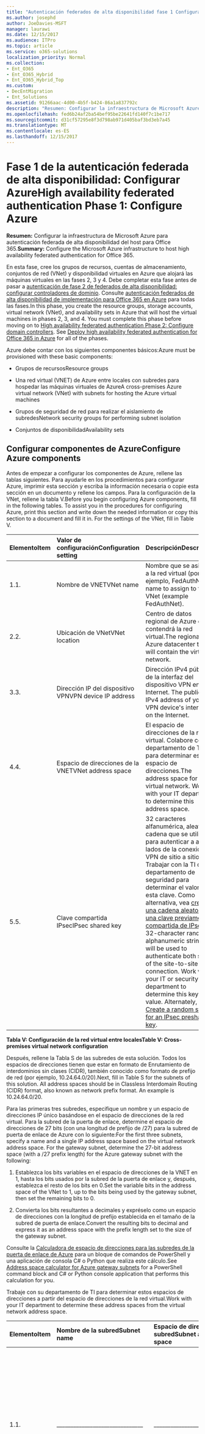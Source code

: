```yaml
---
title: "Autenticación federados de alta disponibilidad fase 1 Configurar Azure"
ms.author: josephd
author: JoeDavies-MSFT
manager: laurawi
ms.date: 12/15/2017
ms.audience: ITPro
ms.topic: article
ms.service: o365-solutions
localization_priority: Normal
ms.collection:
- Ent_O365
- Ent_O365_Hybrid
- Ent_O365_Hybrid_Top
ms.custom:
- DecEntMigration
- Ent_Solutions
ms.assetid: 91266aac-4d00-4b5f-b424-86a1a837792c
description: "Resumen: Configurar la infraestructura de Microsoft Azure para alta disponibilidad de host autenticación federada para Office 365."
ms.openlocfilehash: fed6b24af2ba54bef95be22641fd140f7c1be717
ms.sourcegitcommit: d31cf57295e8f3d798ab971d405baf3bd3eb7a45
ms.translationtype: MT
ms.contentlocale: es-ES
ms.lasthandoff: 12/15/2017
---
```

# <a name="high-availability-federated-authentication-phase-1-configure-azure"></a><span data-ttu-id="3fcae-103">Fase 1 de la autenticación federada de alta disponibilidad: Configurar Azure</span><span class="sxs-lookup"><span data-stu-id="3fcae-103">High availability federated authentication Phase 1: Configure Azure</span></span>

 <span data-ttu-id="3fcae-104">**Resumen:** Configurar la infraestructura de Microsoft Azure para autenticación federada de alta disponibilidad del host para Office 365.</span><span class="sxs-lookup"><span data-stu-id="3fcae-104">**Summary:** Configure the Microsoft Azure infrastructure to host high availability federated authentication for Office 365.</span></span>
  
<span data-ttu-id="3fcae-p101">En esta fase, cree los grupos de recursos, cuentas de almacenamiento, conjuntos de red (VNet) y disponibilidad virtuales en Azure que alojará las máquinas virtuales en las fases 2, 3 y 4. Debe completar esta fase antes de pasar a [autenticación de fase 2 de federados de alta disponibilidad: configurar controladores de dominio](high-availability-federated-authentication-phase-2-configure-domain-controllers.md). Consulte [autenticación federados de alta disponibilidad de implementación para Office 365 en Azure](deploy-high-availability-federated-authentication-for-office-365-in-azure.md) para todas las fases.</span><span class="sxs-lookup"><span data-stu-id="3fcae-p101">In this phase, you create the resource groups, storage accounts, virtual network (VNet), and availability sets in Azure that will host the virtual machines in phases 2, 3, and 4. You must complete this phase before moving on to [High availability federated authentication Phase 2: Configure domain controllers](high-availability-federated-authentication-phase-2-configure-domain-controllers.md). See [Deploy high availability federated authentication for Office 365 in Azure](deploy-high-availability-federated-authentication-for-office-365-in-azure.md) for all of the phases.</span></span>
  
<span data-ttu-id="3fcae-108">Azure debe contar con los siguientes componentes básicos:</span><span class="sxs-lookup"><span data-stu-id="3fcae-108">Azure must be provisioned with these basic components:</span></span>
  
- <span data-ttu-id="3fcae-109">Grupos de recursos</span><span class="sxs-lookup"><span data-stu-id="3fcae-109">Resource groups</span></span>
    
- <span data-ttu-id="3fcae-110">Una red virtual (VNET) de Azure entre locales con subredes para hospedar las máquinas virtuales de Azure</span><span class="sxs-lookup"><span data-stu-id="3fcae-110">A cross-premises Azure virtual network (VNet) with subnets for hosting the Azure virtual machines</span></span>
    
- <span data-ttu-id="3fcae-111">Grupos de seguridad de red para realizar el aislamiento de subredes</span><span class="sxs-lookup"><span data-stu-id="3fcae-111">Network security groups for performing subnet isolation</span></span>
    
- <span data-ttu-id="3fcae-112">Conjuntos de disponibilidad</span><span class="sxs-lookup"><span data-stu-id="3fcae-112">Availability sets</span></span>
    
## <a name="configure-azure-components"></a><span data-ttu-id="3fcae-113">Configurar componentes de Azure</span><span class="sxs-lookup"><span data-stu-id="3fcae-113">Configure Azure components</span></span>

<span data-ttu-id="3fcae-p102">Antes de empezar a configurar los componentes de Azure, rellene las tablas siguientes. Para ayudarle en los procedimientos para configurar Azure, imprimir esta sección y escriba la información necesaria o copie esta sección en un documento y rellene los campos. Para la configuración de la VNet, rellene la tabla V.</span><span class="sxs-lookup"><span data-stu-id="3fcae-p102">Before you begin configuring Azure components, fill in the following tables. To assist you in the procedures for configuring Azure, print this section and write down the needed information or copy this section to a document and fill it in. For the settings of the VNet, fill in Table V.</span></span>
  
|<span data-ttu-id="3fcae-117">**Elemento**</span><span class="sxs-lookup"><span data-stu-id="3fcae-117">**Item**</span></span>|<span data-ttu-id="3fcae-118">**Valor de configuración**</span><span class="sxs-lookup"><span data-stu-id="3fcae-118">**Configuration setting**</span></span>|<span data-ttu-id="3fcae-119">**Descripción**</span><span class="sxs-lookup"><span data-stu-id="3fcae-119">**Description**</span></span>|<span data-ttu-id="3fcae-120">**Valor**</span><span class="sxs-lookup"><span data-stu-id="3fcae-120">**Value**</span></span>|
|:-----|:-----|:-----|:-----|
|<span data-ttu-id="3fcae-121">1.</span><span class="sxs-lookup"><span data-stu-id="3fcae-121">1.</span></span>  <br/> |<span data-ttu-id="3fcae-122">Nombre de VNET</span><span class="sxs-lookup"><span data-stu-id="3fcae-122">VNet name</span></span>  <br/> |<span data-ttu-id="3fcae-123">Nombre que se asignará a la red virtual (por ejemplo, FedAuthNet).</span><span class="sxs-lookup"><span data-stu-id="3fcae-123">A name to assign to the VNet (example FedAuthNet).</span></span>  <br/> |<span data-ttu-id="3fcae-124">_______________________________</span><span class="sxs-lookup"><span data-stu-id="3fcae-124"></span></span>  <br/> |
|<span data-ttu-id="3fcae-125">2.</span><span class="sxs-lookup"><span data-stu-id="3fcae-125">2.</span></span>  <br/> |<span data-ttu-id="3fcae-126">Ubicación de VNet</span><span class="sxs-lookup"><span data-stu-id="3fcae-126">VNet location</span></span>  <br/> |<span data-ttu-id="3fcae-127">Centro de datos regional de Azure que contendrá la red virtual.</span><span class="sxs-lookup"><span data-stu-id="3fcae-127">The regional Azure datacenter that will contain the virtual network.</span></span>  <br/> |<span data-ttu-id="3fcae-128">_______________________________</span><span class="sxs-lookup"><span data-stu-id="3fcae-128"></span></span>  <br/> |
|<span data-ttu-id="3fcae-129">3.</span><span class="sxs-lookup"><span data-stu-id="3fcae-129">3.</span></span>  <br/> |<span data-ttu-id="3fcae-130">Dirección IP del dispositivo VPN</span><span class="sxs-lookup"><span data-stu-id="3fcae-130">VPN device IP address</span></span>  <br/> |<span data-ttu-id="3fcae-131">Dirección IPv4 pública de la interfaz del dispositivo VPN en Internet. </span><span class="sxs-lookup"><span data-stu-id="3fcae-131">The public IPv4 address of your VPN device's interface on the Internet.</span></span>  <br/> |<span data-ttu-id="3fcae-132">_______________________________</span><span class="sxs-lookup"><span data-stu-id="3fcae-132"></span></span>  <br/> |
|<span data-ttu-id="3fcae-133">4.</span><span class="sxs-lookup"><span data-stu-id="3fcae-133">4.</span></span>  <br/> |<span data-ttu-id="3fcae-134">Espacio de direcciones de la VNET</span><span class="sxs-lookup"><span data-stu-id="3fcae-134">VNet address space</span></span>  <br/> |<span data-ttu-id="3fcae-p103">El espacio de direcciones de la red virtual. Colabore con su departamento de TI para determinar este espacio de direcciones.</span><span class="sxs-lookup"><span data-stu-id="3fcae-p103">The address space for the virtual network. Work with your IT department to determine this address space.</span></span>  <br/> |<span data-ttu-id="3fcae-137">_______________________________</span><span class="sxs-lookup"><span data-stu-id="3fcae-137"></span></span>  <br/> |
|<span data-ttu-id="3fcae-138">5.</span><span class="sxs-lookup"><span data-stu-id="3fcae-138">5.</span></span>  <br/> |<span data-ttu-id="3fcae-139">Clave compartida IPsec</span><span class="sxs-lookup"><span data-stu-id="3fcae-139">IPsec shared key</span></span>  <br/> |<span data-ttu-id="3fcae-p104">32 caracteres alfanumérica, aleatoria cadena que se utilizará para autenticar a ambos lados de la conexión VPN de sitio a sitio. Trabajar con la TI o departamento de seguridad para determinar el valor de esta clave. Como alternativa, vea [crear una cadena aleatoria de una clave previamente compartida de IPsec](http://social.technet.microsoft.com/wiki/contents/articles/32330.create-a-random-string-for-an-ipsec-preshared-key.aspx).</span><span class="sxs-lookup"><span data-stu-id="3fcae-p104">A 32-character random, alphanumeric string that will be used to authenticate both sides of the site-to-site VPN connection. Work with your IT or security department to determine this key value. Alternately, see [Create a random string for an IPsec preshared key](http://social.technet.microsoft.com/wiki/contents/articles/32330.create-a-random-string-for-an-ipsec-preshared-key.aspx).  </span></span><br/> |<span data-ttu-id="3fcae-143">_______________________________</span><span class="sxs-lookup"><span data-stu-id="3fcae-143"></span></span>  <br/> |
   
 <span data-ttu-id="3fcae-144">**Tabla V: Configuración de la red virtual entre locales**</span><span class="sxs-lookup"><span data-stu-id="3fcae-144">**Table V: Cross-premises virtual network configuration**</span></span>
  
<span data-ttu-id="3fcae-p105">Después, rellene la Tabla S de las subredes de esta solución. Todos los espacios de direcciones tienen que estar en formato de Enrutamiento de interdominios sin clases (CIDR), también conocido como formato de prefijo de red (por ejemplo, 10.24.64.0/20).</span><span class="sxs-lookup"><span data-stu-id="3fcae-p105">Next, fill in Table S for the subnets of this solution. All address spaces should be in Classless Interdomain Routing (CIDR) format, also known as network prefix format. An example is 10.24.64.0/20.</span></span>
  
<span data-ttu-id="3fcae-p106">Para las primeras tres subredes, especifique un nombre y un espacio de direcciones IP único basándose en el espacio de direcciones de la red virtual. Para la subred de la puerta de enlace, determine el espacio de direcciones de 27 bits (con una longitud de prefijo de /27) para la subred de puerta de enlace de Azure con lo siguiente:</span><span class="sxs-lookup"><span data-stu-id="3fcae-p106">For the first three subnets, specify a name and a single IP address space based on the virtual network address space. For the gateway subnet, determine the 27-bit address space (with a /27 prefix length) for the Azure gateway subnet with the following:</span></span>
  
1. <span data-ttu-id="3fcae-150">Establezca los bits variables en el espacio de direcciones de la VNET en 1, hasta los bits usados por la subred de la puerta de enlace y, después, establezca el resto de los bits en 0.</span><span class="sxs-lookup"><span data-stu-id="3fcae-150">Set the variable bits in the address space of the VNet to 1, up to the bits being used by the gateway subnet, then set the remaining bits to 0.</span></span>
    
2. <span data-ttu-id="3fcae-151">Convierta los bits resultantes a decimales y expréselo como un espacio de direcciones con la longitud de prefijo establecida en el tamaño de la subred de puerta de enlace.</span><span class="sxs-lookup"><span data-stu-id="3fcae-151">Convert the resulting bits to decimal and express it as an address space with the prefix length set to the size of the gateway subnet.</span></span>
    
<span data-ttu-id="3fcae-152">Consulte la [Calculadora de espacio de direcciones para las subredes de la puerta de enlace de Azure](https://gallery.technet.microsoft.com/scriptcenter/Address-prefix-calculator-a94b6eed) para un bloque de comandos de PowerShell y una aplicación de consola C# o Python que realiza este cálculo.</span><span class="sxs-lookup"><span data-stu-id="3fcae-152">See [Address space calculator for Azure gateway subnets](https://gallery.technet.microsoft.com/scriptcenter/Address-prefix-calculator-a94b6eed) for a PowerShell command block and C# or Python console application that performs this calculation for you.</span></span>
  
<span data-ttu-id="3fcae-153">Trabaje con su departamento de TI para determinar estos espacios de direcciones a partir del espacio de direcciones de la red virtual.</span><span class="sxs-lookup"><span data-stu-id="3fcae-153">Work with your IT department to determine these address spaces from the virtual network address space.</span></span>
  
|<span data-ttu-id="3fcae-154">**Elemento**</span><span class="sxs-lookup"><span data-stu-id="3fcae-154">**Item**</span></span>|<span data-ttu-id="3fcae-155">**Nombre de la subred**</span><span class="sxs-lookup"><span data-stu-id="3fcae-155">**Subnet name**</span></span>|<span data-ttu-id="3fcae-156">**Espacio de direcciones de la subred**</span><span class="sxs-lookup"><span data-stu-id="3fcae-156">**Subnet address space**</span></span>|<span data-ttu-id="3fcae-157">**Objetivo**</span><span class="sxs-lookup"><span data-stu-id="3fcae-157">**Purpose**</span></span>|
|:-----|:-----|:-----|:-----|
|<span data-ttu-id="3fcae-158">1.</span><span class="sxs-lookup"><span data-stu-id="3fcae-158">1.</span></span>  <br/> |<span data-ttu-id="3fcae-159">_______________________________</span><span class="sxs-lookup"><span data-stu-id="3fcae-159"></span></span>  <br/> |<span data-ttu-id="3fcae-160">_______________________________</span><span class="sxs-lookup"><span data-stu-id="3fcae-160"></span></span>  <br/> |<span data-ttu-id="3fcae-161">La subred que usa el controlador de dominio de Windows Server Active Directory (AD) y las máquinas virtuales (VM) del servidor de DirSync.</span><span class="sxs-lookup"><span data-stu-id="3fcae-161">The subnet used by the Windows Server Active Directory (AD) domain controller and DirSync server virtual machines (VMs).</span></span>  <br/> |
|<span data-ttu-id="3fcae-162">2.</span><span class="sxs-lookup"><span data-stu-id="3fcae-162">2.</span></span>  <br/> |<span data-ttu-id="3fcae-163">_______________________________</span><span class="sxs-lookup"><span data-stu-id="3fcae-163"></span></span>  <br/> |<span data-ttu-id="3fcae-164">_______________________________</span><span class="sxs-lookup"><span data-stu-id="3fcae-164"></span></span>  <br/> |<span data-ttu-id="3fcae-165">Subred usada por las máquinas virtuales de AD FS.</span><span class="sxs-lookup"><span data-stu-id="3fcae-165">The subnet used by the AD FS VMs.</span></span>  <br/> |
|<span data-ttu-id="3fcae-166">3.</span><span class="sxs-lookup"><span data-stu-id="3fcae-166">3.</span></span>  <br/> |<span data-ttu-id="3fcae-167">_______________________________</span><span class="sxs-lookup"><span data-stu-id="3fcae-167"></span></span>  <br/> |<span data-ttu-id="3fcae-168">_______________________________</span><span class="sxs-lookup"><span data-stu-id="3fcae-168"></span></span>  <br/> |<span data-ttu-id="3fcae-169">Subred usada por las máquinas virtuales del proxy de aplicación web.</span><span class="sxs-lookup"><span data-stu-id="3fcae-169">The subnet used by the web application proxy VMs.</span></span>  <br/> |
|<span data-ttu-id="3fcae-170">4.</span><span class="sxs-lookup"><span data-stu-id="3fcae-170">4.</span></span>  <br/> |<span data-ttu-id="3fcae-171">GatewaySubnet</span><span class="sxs-lookup"><span data-stu-id="3fcae-171">GatewaySubnet</span></span>  <br/> |<span data-ttu-id="3fcae-172">_______________________________</span><span class="sxs-lookup"><span data-stu-id="3fcae-172"></span></span>  <br/> |<span data-ttu-id="3fcae-173">Subred usada por las máquinas virtuales de la puerta de enlace de Azure.</span><span class="sxs-lookup"><span data-stu-id="3fcae-173">The subnet used by the Azure gateway VMs.</span></span>  <br/> |
   
 <span data-ttu-id="3fcae-174">**Tabla S: Subredes de la red virtual**</span><span class="sxs-lookup"><span data-stu-id="3fcae-174">**Table S: Subnets in the virtual network**</span></span>
  
<span data-ttu-id="3fcae-175">Ahora, rellene la Tabla I para las direcciones IP estáticas asignadas a las máquinas virtuales y a las instancias del equilibrador de carga.</span><span class="sxs-lookup"><span data-stu-id="3fcae-175">Next, fill in Table I for the static IP addresses assigned to virtual machines and load balancer instances.</span></span>
  
|<span data-ttu-id="3fcae-176">**Elemento**</span><span class="sxs-lookup"><span data-stu-id="3fcae-176">**Item**</span></span>|<span data-ttu-id="3fcae-177">**Propósito**</span><span class="sxs-lookup"><span data-stu-id="3fcae-177">**Purpose**</span></span>|<span data-ttu-id="3fcae-178">**Dirección IP de la subred**</span><span class="sxs-lookup"><span data-stu-id="3fcae-178">**IP address on the subnet**</span></span>|<span data-ttu-id="3fcae-179">**Valor**</span><span class="sxs-lookup"><span data-stu-id="3fcae-179">**Value**</span></span>|
|:-----|:-----|:-----|:-----|
|<span data-ttu-id="3fcae-180">1.</span><span class="sxs-lookup"><span data-stu-id="3fcae-180">1.</span></span>  <br/> |<span data-ttu-id="3fcae-181">Dirección IP estática del primer controlador de dominio</span><span class="sxs-lookup"><span data-stu-id="3fcae-181">Static IP address of the first domain controller</span></span>  <br/> |<span data-ttu-id="3fcae-182">La cuarta dirección IP posible del espacio de direcciones de la subred definida en el elemento 1 de la Tabla S.</span><span class="sxs-lookup"><span data-stu-id="3fcae-182">The fourth possible IP address for the address space of the subnet defined in Item 1 of Table S.</span></span>  <br/> |<span data-ttu-id="3fcae-183">_______________________________</span><span class="sxs-lookup"><span data-stu-id="3fcae-183"></span></span>  <br/> |
|<span data-ttu-id="3fcae-184">2.</span><span class="sxs-lookup"><span data-stu-id="3fcae-184">2.</span></span>  <br/> |<span data-ttu-id="3fcae-185">Dirección IP estática del segundo controlador de dominio</span><span class="sxs-lookup"><span data-stu-id="3fcae-185">Static IP address of the second domain controller</span></span>  <br/> |<span data-ttu-id="3fcae-186">La quinta dirección IP posible del espacio de direcciones de la subred definida en el elemento 1 de la Tabla S.</span><span class="sxs-lookup"><span data-stu-id="3fcae-186">The fifth possible IP address for the address space of the subnet defined in Item 1 of Table S.</span></span>  <br/> |<span data-ttu-id="3fcae-187">_______________________________</span><span class="sxs-lookup"><span data-stu-id="3fcae-187"></span></span>  <br/> |
|<span data-ttu-id="3fcae-188">3.</span><span class="sxs-lookup"><span data-stu-id="3fcae-188">3.</span></span>  <br/> |<span data-ttu-id="3fcae-189">Dirección IP estática del servidor de DirSync</span><span class="sxs-lookup"><span data-stu-id="3fcae-189">Static IP address of the DirSync server</span></span>  <br/> |<span data-ttu-id="3fcae-190">La sexta dirección IP posible del espacio de direcciones de la subred definida en el elemento 1 de la Tabla S.</span><span class="sxs-lookup"><span data-stu-id="3fcae-190">The sixth possible IP address for the address space of the subnet defined in Item 1 of Table S.</span></span>  <br/> |<span data-ttu-id="3fcae-191">_______________________________</span><span class="sxs-lookup"><span data-stu-id="3fcae-191"></span></span>  <br/> |
|<span data-ttu-id="3fcae-192">4.</span><span class="sxs-lookup"><span data-stu-id="3fcae-192">4.</span></span>  <br/> |<span data-ttu-id="3fcae-193">Dirección IP estática del equilibrador de carga interno para los servidores de AD FS</span><span class="sxs-lookup"><span data-stu-id="3fcae-193">Static IP address of the internal load balancer for the AD FS servers</span></span>  <br/> |<span data-ttu-id="3fcae-194">La cuarta dirección IP posible del espacio de direcciones de la subred definida en el elemento 2 de la Tabla S.</span><span class="sxs-lookup"><span data-stu-id="3fcae-194">The fourth possible IP address for the address space of the subnet defined in Item 2 of Table S.</span></span>  <br/> |<span data-ttu-id="3fcae-195">_______________________________</span><span class="sxs-lookup"><span data-stu-id="3fcae-195"></span></span>  <br/> |
|<span data-ttu-id="3fcae-196">5.</span><span class="sxs-lookup"><span data-stu-id="3fcae-196">5.</span></span>  <br/> |<span data-ttu-id="3fcae-197">Dirección IP estática del primer servidor de AD FS</span><span class="sxs-lookup"><span data-stu-id="3fcae-197">Static IP address of the first AD FS server</span></span>  <br/> |<span data-ttu-id="3fcae-198">La quinta dirección IP posible del espacio de direcciones de la subred definida en el elemento 2 de la Tabla S.</span><span class="sxs-lookup"><span data-stu-id="3fcae-198">The fifth possible IP address for the address space of the subnet defined in Item 2 of Table S.</span></span>  <br/> |<span data-ttu-id="3fcae-199">_______________________________</span><span class="sxs-lookup"><span data-stu-id="3fcae-199"></span></span>  <br/> |
|<span data-ttu-id="3fcae-200">6.</span><span class="sxs-lookup"><span data-stu-id="3fcae-200">6.</span></span>  <br/> |<span data-ttu-id="3fcae-201">Dirección IP estática del segundo servidor de AD FS</span><span class="sxs-lookup"><span data-stu-id="3fcae-201">Static IP address of the second AD FS server</span></span>  <br/> |<span data-ttu-id="3fcae-202">La sexta dirección IP posible del espacio de direcciones de la subred definida en el elemento 2 de la Tabla S.</span><span class="sxs-lookup"><span data-stu-id="3fcae-202">The sixth possible IP address for the address space of the subnet defined in Item 2 of Table S.</span></span>  <br/> |<span data-ttu-id="3fcae-203">_______________________________</span><span class="sxs-lookup"><span data-stu-id="3fcae-203"></span></span>  <br/> |
|<span data-ttu-id="3fcae-204">7.</span><span class="sxs-lookup"><span data-stu-id="3fcae-204">7.</span></span>  <br/> |<span data-ttu-id="3fcae-205">Dirección IP estática del primer servidor proxy de aplicación web</span><span class="sxs-lookup"><span data-stu-id="3fcae-205">Static IP address of the first web application proxy server</span></span>  <br/> |<span data-ttu-id="3fcae-206">La cuarta dirección IP posible del espacio de direcciones de la subred definida en el elemento 3 de la Tabla S.</span><span class="sxs-lookup"><span data-stu-id="3fcae-206">The fourth possible IP address for the address space of the subnet defined in Item 3 of Table S.</span></span>  <br/> |<span data-ttu-id="3fcae-207">_______________________________</span><span class="sxs-lookup"><span data-stu-id="3fcae-207"></span></span>  <br/> |
|<span data-ttu-id="3fcae-208">8.</span><span class="sxs-lookup"><span data-stu-id="3fcae-208">8.</span></span>  <br/> |<span data-ttu-id="3fcae-209">Dirección IP estática del segundo servidor proxy de aplicación web</span><span class="sxs-lookup"><span data-stu-id="3fcae-209">Static IP address of the second web application proxy server</span></span>  <br/> |<span data-ttu-id="3fcae-210">La quinta dirección IP posible del espacio de direcciones de la subred definida en el elemento 3 de la Tabla S.</span><span class="sxs-lookup"><span data-stu-id="3fcae-210">The fifth possible IP address for the address space of the subnet defined in Item 3 of Table S.</span></span>  <br/> |<span data-ttu-id="3fcae-211">_______________________________</span><span class="sxs-lookup"><span data-stu-id="3fcae-211"></span></span>  <br/> |
   
 <span data-ttu-id="3fcae-212">**Direcciones IP estáticas I: de tabla en la red virtual**</span><span class="sxs-lookup"><span data-stu-id="3fcae-212">**Table I: Static IP addresses in the virtual network**</span></span>
  
<span data-ttu-id="3fcae-213">Para dos servidores de Sistema de nombres de dominio (DNS) en la red local que quiera usar al configurar de manera inicial los controladores de dominio en la red virtual, rellene la Tabla D. Colabore con su departamento de TI para determinar esta lista.</span><span class="sxs-lookup"><span data-stu-id="3fcae-213">For two Domain Name System (DNS) servers in your on-premises network that you want to use when initially setting up the domain controllers in your virtual network, fill in Table D. Work with your IT department to determine this list.</span></span>
  
|<span data-ttu-id="3fcae-214">**Elemento**</span><span class="sxs-lookup"><span data-stu-id="3fcae-214">**Item**</span></span>|<span data-ttu-id="3fcae-215">**Nombre descriptivo del servidor DNS**</span><span class="sxs-lookup"><span data-stu-id="3fcae-215">**DNS server friendly name**</span></span>|<span data-ttu-id="3fcae-216">**Dirección IP del servidor DNS**</span><span class="sxs-lookup"><span data-stu-id="3fcae-216">**DNS server IP address**</span></span>|
|:-----|:-----|:-----|
|<span data-ttu-id="3fcae-217">1.</span><span class="sxs-lookup"><span data-stu-id="3fcae-217">1.</span></span>  <br/> |<span data-ttu-id="3fcae-218">_______________________________</span><span class="sxs-lookup"><span data-stu-id="3fcae-218"></span></span>  <br/> |<span data-ttu-id="3fcae-219">_______________________________</span><span class="sxs-lookup"><span data-stu-id="3fcae-219"></span></span>  <br/> |
|<span data-ttu-id="3fcae-220">2.</span><span class="sxs-lookup"><span data-stu-id="3fcae-220">2.</span></span>  <br/> |<span data-ttu-id="3fcae-221">_______________________________</span><span class="sxs-lookup"><span data-stu-id="3fcae-221"></span></span>  <br/> |<span data-ttu-id="3fcae-222">_______________________________</span><span class="sxs-lookup"><span data-stu-id="3fcae-222"></span></span>  <br/> |
   
 <span data-ttu-id="3fcae-223">**Tabla D: Servidores DNS locales**</span><span class="sxs-lookup"><span data-stu-id="3fcae-223">**Table D: On-premises DNS servers**</span></span>
  
<span data-ttu-id="3fcae-p107">Para enrutar paquetes desde la red entre locales a la red de la organización por la conexión VPN de sitio a sitio, necesita configurar la red virtual con una red local que contenga una lista del espacio de direcciones (en notación CIDR) para todas las ubicaciones accesibles en la red local de la organización. La lista de espacios de direcciones que definen la red local tiene que ser única y no puede superponerse con el espacio de direcciones usado para otras redes virtuales ni otras redes locales.</span><span class="sxs-lookup"><span data-stu-id="3fcae-p107">To route packets from the cross-premises network to your organization network across the site-to-site VPN connection, you must configure the virtual network with a local network that contains a list of the address spaces (in CIDR notation) for all of the reachable locations on your organization's on-premises network. The list of address spaces that define your local network must be unique and must not overlap with the address space used for other virtual networks or other local networks.</span></span>
  
<span data-ttu-id="3fcae-p108">Para el conjunto de espacios de direcciones de la red local, rellene la Tabla L. Fíjese en que aparecen tres entradas en blanco, pero lo normal es que necesite más. Colabore con su departamento de TI para determinar esta lista de espacios de direcciones.</span><span class="sxs-lookup"><span data-stu-id="3fcae-p108">For the set of local network address spaces, fill in Table L. Note that three blank entries are listed but you will typically need more. Work with your IT department to determine this list of address spaces.</span></span>
  
|<span data-ttu-id="3fcae-228">**Elemento**</span><span class="sxs-lookup"><span data-stu-id="3fcae-228">**Item**</span></span>|<span data-ttu-id="3fcae-229">**Espacio de direcciones de la red local**</span><span class="sxs-lookup"><span data-stu-id="3fcae-229">**Local network address space**</span></span>|
|:-----|:-----|
|<span data-ttu-id="3fcae-230">1.</span><span class="sxs-lookup"><span data-stu-id="3fcae-230">1.</span></span>  <br/> |<span data-ttu-id="3fcae-231">_______________________________</span><span class="sxs-lookup"><span data-stu-id="3fcae-231"></span></span>  <br/> |
|<span data-ttu-id="3fcae-232">2.</span><span class="sxs-lookup"><span data-stu-id="3fcae-232">2.</span></span>  <br/> |<span data-ttu-id="3fcae-233">_______________________________</span><span class="sxs-lookup"><span data-stu-id="3fcae-233"></span></span>  <br/> |
|<span data-ttu-id="3fcae-234">3.</span><span class="sxs-lookup"><span data-stu-id="3fcae-234">3.</span></span>  <br/> |<span data-ttu-id="3fcae-235">_______________________________</span><span class="sxs-lookup"><span data-stu-id="3fcae-235"></span></span>  <br/> |
   
 <span data-ttu-id="3fcae-236">**Tabla L: Prefijos de direcciones para la red local**</span><span class="sxs-lookup"><span data-stu-id="3fcae-236">**Table L: Address prefixes for the local network**</span></span>
  
<span data-ttu-id="3fcae-237">Ahora, empecemos a crear la infraestructura de Azure para hospedar la autenticación federada para Office 365.</span><span class="sxs-lookup"><span data-stu-id="3fcae-237">Now let's begin building the Azure infrastructure to host your federated authentication for Office 365.</span></span>
  
> [!NOTE]
> <span data-ttu-id="3fcae-p109">Los siguientes conjuntos de comandos utilice la última versión de PowerShell de Azure. Consulte [Introducción a los cmdlets de PowerShell de Azure](https://docs.microsoft.com/en-us/powershell/azureps-cmdlets-docs/).</span><span class="sxs-lookup"><span data-stu-id="3fcae-p109">The following command sets use the latest version of Azure PowerShell. See [Get started with Azure PowerShell cmdlets](https://docs.microsoft.com/en-us/powershell/azureps-cmdlets-docs/).</span></span> 
  
<span data-ttu-id="3fcae-240">Primero, abra un símbolo del sistema de Azure PowerShell e inicie sesión con su cuenta.</span><span class="sxs-lookup"><span data-stu-id="3fcae-240">First, start an Azure PowerShell prompt and login to your account.</span></span>
  
```
Login-AzureRMAccount
```

> [!TIP]
> <span data-ttu-id="3fcae-241">Para un archivo de texto que contiene todos los comandos de PowerShell en este artículo y un libro de Microsoft Excel configuración que genera bloques de comandos PowerShell listos para ejecutarse en función de la configuración personalizada, consulte el [autenticación federados para Office 365 en Kit de implementación de Azure](https://gallery.technet.microsoft.com/Federated-Authentication-8a9f1664).</span><span class="sxs-lookup"><span data-stu-id="3fcae-241">For a text file that contains all of the PowerShell commands in this article and a Microsoft Excel configuration workbook that generates ready-to-run PowerShell command blocks based on your custom settings, see the [Federated Authentication for Office 365 in Azure Deployment Kit](https://gallery.technet.microsoft.com/Federated-Authentication-8a9f1664).</span></span> 
  
<span data-ttu-id="3fcae-242">Obtenga su nombre de suscripción mediante el comando siguiente.</span><span class="sxs-lookup"><span data-stu-id="3fcae-242">Get your subscription name using the following command.</span></span>
  
```
Get-AzureRMSubscription | Sort Name | Select Name
```

<span data-ttu-id="3fcae-243">Para versiones anteriores de PowerShell de Azure, utilice este comando.</span><span class="sxs-lookup"><span data-stu-id="3fcae-243">For older versions of Azure PowerShell, use this command instead.</span></span>
  
```
Get-AzureRMSubscription | Sort Name | Select SubscriptionName
```

<span data-ttu-id="3fcae-p110">Establecer su suscripción de Azure. Reemplace todo el contenido de las ofertas, incluyendo el \< y > caracteres, con el nombre correcto.</span><span class="sxs-lookup"><span data-stu-id="3fcae-p110">Set your Azure subscription. Replace everything within the quotes, including the \< and > characters, with the correct name.</span></span>
  
```
$subscr="<subscription name>"
Get-AzureRmSubscription -SubscriptionName $subscr | Select-AzureRmSubscription
```

<span data-ttu-id="3fcae-p111">Después, cree los grupos de recursos. Para determinar un conjunto único de nombres de grupos de recursos, use este comando para mostrar una lista de los grupos de recursos existentes.</span><span class="sxs-lookup"><span data-stu-id="3fcae-p111">Next, create the new resource groups. To determine a unique set of resource group names, use this command to list your existing resource groups.</span></span>
  
```
Get-AzureRMResourceGroup | Sort ResourceGroupName | Select ResourceGroupName
```

<span data-ttu-id="3fcae-248">Rellene la tabla siguiente para el conjunto de nombres de grupos de recursos únicos.</span><span class="sxs-lookup"><span data-stu-id="3fcae-248">Fill in the following table for the set of unique resource group names.</span></span>
  
|<span data-ttu-id="3fcae-249">**Elemento**</span><span class="sxs-lookup"><span data-stu-id="3fcae-249">**Item**</span></span>|<span data-ttu-id="3fcae-250">**Nombre del grupo de recursos**</span><span class="sxs-lookup"><span data-stu-id="3fcae-250">**Resource group name**</span></span>|<span data-ttu-id="3fcae-251">**Objetivo**</span><span class="sxs-lookup"><span data-stu-id="3fcae-251">**Purpose**</span></span>|
|:-----|:-----|:-----|
|<span data-ttu-id="3fcae-252">1.</span><span class="sxs-lookup"><span data-stu-id="3fcae-252">1.</span></span>  <br/> |<span data-ttu-id="3fcae-253">_______________________________</span><span class="sxs-lookup"><span data-stu-id="3fcae-253"></span></span>  <br/> |<span data-ttu-id="3fcae-254">Controladores de dominio</span><span class="sxs-lookup"><span data-stu-id="3fcae-254">Domain controllers</span></span>  <br/> |
|<span data-ttu-id="3fcae-255">2.</span><span class="sxs-lookup"><span data-stu-id="3fcae-255">2.</span></span>  <br/> |<span data-ttu-id="3fcae-256">_______________________________</span><span class="sxs-lookup"><span data-stu-id="3fcae-256"></span></span>  <br/> |<span data-ttu-id="3fcae-257">Servidores de AD FS</span><span class="sxs-lookup"><span data-stu-id="3fcae-257">AD FS servers</span></span>  <br/> |
|<span data-ttu-id="3fcae-258">3.</span><span class="sxs-lookup"><span data-stu-id="3fcae-258">3.</span></span>  <br/> |<span data-ttu-id="3fcae-259">_______________________________</span><span class="sxs-lookup"><span data-stu-id="3fcae-259"></span></span>  <br/> |<span data-ttu-id="3fcae-260">Servidores proxy de aplicación web</span><span class="sxs-lookup"><span data-stu-id="3fcae-260">Web application proxy servers</span></span>  <br/> |
|<span data-ttu-id="3fcae-261">4.</span><span class="sxs-lookup"><span data-stu-id="3fcae-261">4.</span></span>  <br/> |<span data-ttu-id="3fcae-262">_______________________________</span><span class="sxs-lookup"><span data-stu-id="3fcae-262"></span></span>  <br/> |<span data-ttu-id="3fcae-263">Elementos de la infraestructura</span><span class="sxs-lookup"><span data-stu-id="3fcae-263">Infrastructure elements</span></span>  <br/> |
   
 <span data-ttu-id="3fcae-264">**Tabla R: grupos de recursos**</span><span class="sxs-lookup"><span data-stu-id="3fcae-264">**Table R: Resource groups**</span></span>
  
<span data-ttu-id="3fcae-265">Cree el grupo de recursos con estos comandos.</span><span class="sxs-lookup"><span data-stu-id="3fcae-265">Create your new resource groups with these commands.</span></span>
  
```
$locName="<an Azure location, such as West US>"
$rgName="<Table R - Item 1 - Name column>"
New-AzureRMResourceGroup -Name $rgName -Location $locName
$rgName="<Table R - Item 2 - Name column>"
New-AzureRMResourceGroup -Name $rgName -Location $locName
$rgName="<Table R - Item 3 - Name column>"
New-AzureRMResourceGroup -Name $rgName -Location $locName
$rgName="<Table R - Item 4 - Name column>"
New-AzureRMResourceGroup -Name $rgName -Location $locName
```

<span data-ttu-id="3fcae-266">Después, cree la red virtual de Azure y sus subredes.</span><span class="sxs-lookup"><span data-stu-id="3fcae-266">Next, you create the Azure virtual network and its subnets.</span></span>
  
```
$rgName="<Table R - Item 4 - Resource group name column>"
$locName="<your Azure location>"
$vnetName="<Table V - Item 1 - Value column>"
$vnetAddrPrefix="<Table V - Item 4 - Value column>"
$dnsServers=@( "<Table D - Item 1 - DNS server IP address column>", "<Table D - Item 2 - DNS server IP address column>" )
# Get the shortened version of the location
$locShortName=(Get-AzureRmResourceGroup -Name $rgName).Location

# Create the subnets
$subnet1Name="<Table S - Item 1 - Subnet name column>"
$subnet1Prefix="<Table S - Item 1 - Subnet address space column>"
$subnet1=New-AzureRMVirtualNetworkSubnetConfig -Name $subnet1Name -AddressPrefix $subnet1Prefix
$subnet2Name="<Table S - Item 2 - Subnet name column>"
$subnet2Prefix="<Table S - Item 2 - Subnet address space column>"
$subnet2=New-AzureRMVirtualNetworkSubnetConfig -Name $subnet2Name -AddressPrefix $subnet2Prefix
$subnet3Name="<Table S - Item 3 - Subnet name column>"
$subnet3Prefix="<Table S - Item 3 - Subnet address space column>"
$subnet3=New-AzureRMVirtualNetworkSubnetConfig -Name $subnet3Name -AddressPrefix $subnet3Prefix
$gwSubnet4Prefix="<Table S - Item 4 - Subnet address space column>"
$gwSubnet=New-AzureRMVirtualNetworkSubnetConfig -Name "GatewaySubnet" -AddressPrefix $gwSubnet4Prefix

# Create the virtual network
New-AzureRMVirtualNetwork -Name $vnetName -ResourceGroupName $rgName -Location $locName -AddressPrefix $vnetAddrPrefix -Subnet $gwSubnet,$subnet1,$subnet2,$subnet3 -DNSServer $dnsServers

```

<span data-ttu-id="3fcae-p112">A continuación, crear red de grupos de seguridad para cada subred que contenga equipos virtuales. Para realizar el aislamiento de la subred, puede agregar reglas para tipos específicos de tráfico permitido o denegado al grupo de seguridad de red de una subred.</span><span class="sxs-lookup"><span data-stu-id="3fcae-p112">Next, you create network security groups for each subnet that contains virtual machines. To perform subnet isolation, you can add rules for the specific types of traffic allowed or denied to the network security group of a subnet.</span></span>
  
```
# Create network security groups
$vnet=Get-AzureRMVirtualNetwork -ResourceGroupName $rgName -Name $vnetName

New-AzureRMNetworkSecurityGroup -Name $subnet1Name -ResourceGroupName $rgName -Location $locShortName
$nsg=Get-AzureRMNetworkSecurityGroup -Name $subnet1Name -ResourceGroupName $rgName
Set-AzureRMVirtualNetworkSubnetConfig -VirtualNetwork $vnet -Name $subnet1Name -AddressPrefix $subnet1Prefix -NetworkSecurityGroup $nsg

New-AzureRMNetworkSecurityGroup -Name $subnet2Name -ResourceGroupName $rgName -Location $locShortName
$nsg=Get-AzureRMNetworkSecurityGroup -Name $subnet2Name -ResourceGroupName $rgName
Set-AzureRMVirtualNetworkSubnetConfig -VirtualNetwork $vnet -Name $subnet2Name -AddressPrefix $subnet2Prefix -NetworkSecurityGroup $nsg

New-AzureRMNetworkSecurityGroup -Name $subnet3Name -ResourceGroupName $rgName -Location $locShortName
$nsg=Get-AzureRMNetworkSecurityGroup -Name $subnet3Name -ResourceGroupName $rgName
Set-AzureRMVirtualNetworkSubnetConfig -VirtualNetwork $vnet -Name $subnet3Name -AddressPrefix $subnet3Prefix -NetworkSecurityGroup $nsg
```

<span data-ttu-id="3fcae-269">Después, use estos comandos para crear las puertas de enlace para la conexión VPN de sitio a sitio.</span><span class="sxs-lookup"><span data-stu-id="3fcae-269">Next, use these commands to create the gateways for the site-to-site VPN connection.</span></span>
  
```
$rgName="<Table R - Item 4 - Resource group name column>"
$locName="<Azure location>"
$vnetName="<Table V - Item 1 - Value column>"
$vnet=Get-AzureRMVirtualNetwork -Name $vnetName -ResourceGroupName $rgName
$subnet=Get-AzureRmVirtualNetworkSubnetConfig -VirtualNetwork $vnet -Name "GatewaySubnet"

# Attach a virtual network gateway to a public IP address and the gateway subnet
$publicGatewayVipName="PublicIPAddress"
$vnetGatewayIpConfigName="PublicIPConfig"
New-AzureRMPublicIpAddress -Name $vnetGatewayIpConfigName -ResourceGroupName $rgName -Location $locName -AllocationMethod Dynamic
$publicGatewayVip=Get-AzureRMPublicIpAddress -Name $vnetGatewayIpConfigName -ResourceGroupName $rgName
$vnetGatewayIpConfig=New-AzureRMVirtualNetworkGatewayIpConfig -Name $vnetGatewayIpConfigName -PublicIpAddressId $publicGatewayVip.Id -Subnet $subnet

# Create the Azure gateway
$vnetGatewayName="AzureGateway"
$vnetGateway=New-AzureRMVirtualNetworkGateway -Name $vnetGatewayName -ResourceGroupName $rgName -Location $locName -GatewayType Vpn -VpnType RouteBased -IpConfigurations $vnetGatewayIpConfig

# Create the gateway for the local network
$localGatewayName="LocalNetGateway"
$localGatewayIP="<Table V - Item 3 - Value column>"
$localNetworkPrefix=@( <comma-separated, double-quote enclosed list of the local network address prefixes from Table L, example: "10.1.0.0/24", "10.2.0.0/24"> )
$localGateway=New-AzureRMLocalNetworkGateway -Name $localGatewayName -ResourceGroupName $rgName -Location $locName -GatewayIpAddress $localGatewayIP -AddressPrefix $localNetworkPrefix

# Define the Azure virtual network VPN connection
$vnetConnectionName="S2SConnection"
$vnetConnectionKey="<Table V - Item 5 - Value column>"
$vnetConnection=New-AzureRMVirtualNetworkGatewayConnection -Name $vnetConnectionName -ResourceGroupName $rgName -Location $locName -ConnectionType IPsec -SharedKey $vnetConnectionKey -VirtualNetworkGateway1 $vnetGateway -LocalNetworkGateway2 $localGateway

```

> [!NOTE]
> <span data-ttu-id="3fcae-p113">Federados autenticación de los usuarios individuales no se basa en los recursos locales. Sin embargo, si está disponible esta conexión VPN de sitio a sitio, los controladores de dominio en el VNet no recibirá actualizaciones de cuentas de usuario y grupos en el servidor de Windows local AD. Para asegurarse de que esto no suceda, puede configurar alta disponibilidad para la conexión VPN de sitio a sitio. Para obtener más información, vea [altamente disponible entre local y conectividad de VNet a VNet](https://docs.microsoft.com/azure/vpn-gateway/vpn-gateway-highlyavailable)</span><span class="sxs-lookup"><span data-stu-id="3fcae-p113">Federated authentication of individual users does not rely on any on-premises resources. However, if this site-to-site VPN connection becomes unavailable, the domain controllers in the VNet will not receive updates to user accounts and groups made in the on-premises Windows Server AD. To ensure this does not happen, you can configure high availability for your site-to-site VPN connection. For more information, see [Highly Available Cross-Premises and VNet-to-VNet Connectivity](https://docs.microsoft.com/azure/vpn-gateway/vpn-gateway-highlyavailable)</span></span>
  
<span data-ttu-id="3fcae-274">El paso siguiente es anotar la dirección IPv4 pública de Azure VPN Gateway para la red virtual después de ejecutar este comando:</span><span class="sxs-lookup"><span data-stu-id="3fcae-274">Next, record the public IPv4 address of the Azure VPN gateway for your virtual network from the display of this command:</span></span>
  
```
Get-AzureRMPublicIpAddress -Name $publicGatewayVipName -ResourceGroupName $rgName
```

<span data-ttu-id="3fcae-p114">A continuación, configure el dispositivo VPN local para conectarse a la puerta de enlace VPN de Azure. Para obtener más información, consulte [Configurar el dispositivo VPN](https://docs.microsoft.com/azure/vpn-gateway/vpn-gateway-about-vpn-devices).</span><span class="sxs-lookup"><span data-stu-id="3fcae-p114">Next, configure your on-premises VPN device to connect to the Azure VPN gateway. For more information, see [Configure your VPN device](https://docs.microsoft.com/azure/vpn-gateway/vpn-gateway-about-vpn-devices).</span></span>
  
<span data-ttu-id="3fcae-277">Para configurar el dispositivo VPN local necesita lo siguiente:</span><span class="sxs-lookup"><span data-stu-id="3fcae-277">To configure your on-premises VPN device, you will need the following:</span></span>
  
- <span data-ttu-id="3fcae-278">La dirección IPv4 pública de Azure VPN Gateway.</span><span class="sxs-lookup"><span data-stu-id="3fcae-278">The public IPv4 address of the Azure VPN gateway.</span></span>
    
- <span data-ttu-id="3fcae-279">La clave previamente compartida IPsec para la conexión VPN de sitio a sitio (columna de la tabla V - artículo 5 - valor).</span><span class="sxs-lookup"><span data-stu-id="3fcae-279">The IPsec pre-shared key for the site-to-site VPN connection (Table V - Item 5 - Value column).</span></span>
    
<span data-ttu-id="3fcae-p115">Después, asegúrese de que el espacio de direcciones de la red virtual sea accesible desde la red local. Para hacerlo, normalmente se agrega una ruta que se corresponde con el espacio de direcciones de la red virtual al dispositivo VPN y, después, se publica esa ruta para el resto de la infraestructura de enrutamiento de la red de la organización. Colabore con su departamento de TI para conocer cómo completar este procedimiento.</span><span class="sxs-lookup"><span data-stu-id="3fcae-p115">Next, ensure that the address space of the virtual network is reachable from your on-premises network. This is usually done by adding a route corresponding to the virtual network address space to your VPN device and then advertising that route to the rest of the routing infrastructure of your organization network. Work with your IT department to determine how to do this.</span></span>
  
<span data-ttu-id="3fcae-p116">Después, defina los nombres de los tres conjuntos de disponibilidad. Rellene la Tabla A. </span><span class="sxs-lookup"><span data-stu-id="3fcae-p116">Next, define the names of three availability sets. Fill out Table A.</span></span> 
  
|<span data-ttu-id="3fcae-285">**Elemento**</span><span class="sxs-lookup"><span data-stu-id="3fcae-285">**Item**</span></span>|<span data-ttu-id="3fcae-286">**Propósito**</span><span class="sxs-lookup"><span data-stu-id="3fcae-286">**Purpose**</span></span>|<span data-ttu-id="3fcae-287">**Nombre del conjunto de disponibilidad**</span><span class="sxs-lookup"><span data-stu-id="3fcae-287">**Availability set name**</span></span>|
|:-----|:-----|:-----|
|<span data-ttu-id="3fcae-288">1.</span><span class="sxs-lookup"><span data-stu-id="3fcae-288">1.</span></span>  <br/> |<span data-ttu-id="3fcae-289">Controladores de dominio</span><span class="sxs-lookup"><span data-stu-id="3fcae-289">Domain controllers</span></span>  <br/> |<span data-ttu-id="3fcae-290">_______________________________</span><span class="sxs-lookup"><span data-stu-id="3fcae-290"></span></span>  <br/> |
|<span data-ttu-id="3fcae-291">2.</span><span class="sxs-lookup"><span data-stu-id="3fcae-291">2.</span></span>  <br/> |<span data-ttu-id="3fcae-292">Servidores de AD FS</span><span class="sxs-lookup"><span data-stu-id="3fcae-292">AD FS servers</span></span>  <br/> |<span data-ttu-id="3fcae-293">_______________________________</span><span class="sxs-lookup"><span data-stu-id="3fcae-293"></span></span>  <br/> |
|<span data-ttu-id="3fcae-294">3.</span><span class="sxs-lookup"><span data-stu-id="3fcae-294">3.</span></span>  <br/> |<span data-ttu-id="3fcae-295">Servidores proxy de aplicación web</span><span class="sxs-lookup"><span data-stu-id="3fcae-295">Web application proxy servers</span></span>  <br/> |<span data-ttu-id="3fcae-296">_______________________________</span><span class="sxs-lookup"><span data-stu-id="3fcae-296"></span></span>  <br/> |
   
 <span data-ttu-id="3fcae-297">**Establece la tabla disponibilidad de A:**</span><span class="sxs-lookup"><span data-stu-id="3fcae-297">**Table A: Availability sets**</span></span>
  
<span data-ttu-id="3fcae-298">Necesitará estos nombres al crear las máquinas virtuales en las fases 2, 3 y 4.</span><span class="sxs-lookup"><span data-stu-id="3fcae-298">You will need these names when you create the virtual machines in phases 2, 3, and 4.</span></span>
  
<span data-ttu-id="3fcae-299">Cree los conjuntos de disponibilidad con estos comandos de Azure PowerShell.</span><span class="sxs-lookup"><span data-stu-id="3fcae-299">Create the new availability sets with these Azure PowerShell commands.</span></span>
  
```
$locName="<the Azure location for your new resource group>"
$rgName="<Table R - Item 1 - Resource group name column>"
$avName="<Table A - Item 1 - Availability set name column>"
New-AzureRMAvailabilitySet -Name $avName -ResourceGroupName $rgName -Location $locName
$rgName="<Table R - Item 2 - Resource group name column>"
$avName="<Table A - Item 2 - Availability set name column>"
New-AzureRMAvailabilitySet -Name $avName -ResourceGroupName $rgName -Location $locName
$rgName="<Table R - Item 3 - Resource group name column>"
$avName="<Table A - Item 3 - Availability set name column>"
New-AzureRMAvailabilitySet -Name $avName -ResourceGroupName $rgName -Location $locName
```

<span data-ttu-id="3fcae-300">Esta es la configuración que se muestra después de la finalización correcta de esta fase.</span><span class="sxs-lookup"><span data-stu-id="3fcae-300">This is the configuration resulting from the successful completion of this phase.</span></span>
  
<span data-ttu-id="3fcae-301">**Fase 1: La infraestructura de Azure para autenticación federados de alta disponibilidad para Office 365**</span><span class="sxs-lookup"><span data-stu-id="3fcae-301">**Phase 1: The Azure infrastructure for high availability federated authentication for Office 365**</span></span>

![Fase 1 de la autenticación federada de Office 365 con alta disponibilidad en Azure con la infraestructura de Azure](images/4e7ba678-07df-40ce-b372-021bf7fc91fa.png)
  
## <a name="next-step"></a><span data-ttu-id="3fcae-303">Siguiente paso</span><span class="sxs-lookup"><span data-stu-id="3fcae-303">Next step</span></span>

<span data-ttu-id="3fcae-304">Uso [autenticación de fase 2 de federados de alta disponibilidad: configurar controladores de dominio](high-availability-federated-authentication-phase-2-configure-domain-controllers.md) para continuar con la configuración de esta carga de trabajo.</span><span class="sxs-lookup"><span data-stu-id="3fcae-304">Use [High availability federated authentication Phase 2: Configure domain controllers](high-availability-federated-authentication-phase-2-configure-domain-controllers.md) to continue with the configuration of this workload.</span></span>
  
## <a name="see-also"></a><span data-ttu-id="3fcae-305">See Also</span><span class="sxs-lookup"><span data-stu-id="3fcae-305">See Also</span></span>

[<span data-ttu-id="3fcae-306">Implementar la autenticación federada de alta disponibilidad para Office 365 en Azure</span><span class="sxs-lookup"><span data-stu-id="3fcae-306">Deploy high availability federated authentication for Office 365 in Azure</span></span>](deploy-high-availability-federated-authentication-for-office-365-in-azure.md)
  
[<span data-ttu-id="3fcae-307">Identidad federada para el entorno de desarrollo y pruebas de Office 365</span><span class="sxs-lookup"><span data-stu-id="3fcae-307">Federated identity for your Office 365 dev/test environment</span></span>](federated-identity-for-your-office-365-dev-test-environment.md)
  
[<span data-ttu-id="3fcae-308">Adopción de la nube y soluciones híbridas</span><span class="sxs-lookup"><span data-stu-id="3fcae-308">Cloud adoption and hybrid solutions</span></span>](cloud-adoption-and-hybrid-solutions.md)

[<span data-ttu-id="3fcae-309">Identidad federada para Office 365</span><span class="sxs-lookup"><span data-stu-id="3fcae-309">Federated identity for Office 365</span></span>](https://support.office.com/article/Understanding-Office-365-identity-and-Azure-Active-Directory-06a189e7-5ec6-4af2-94bf-a22ea225a7a9#bk_federated)


